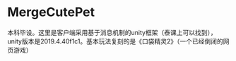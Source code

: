 # MergeCutePet
本科毕设。这里是客户端采用基于消息机制的unity框架（泰课上可以找到），unity版本是2019.4.40f1c1。基本玩法复刻的是《口袋精灵2》（一个已经倒闭的网页游戏）
